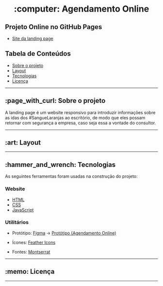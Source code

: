  <h1 align="center">:computer: Agendamento Online</h1>
 
 <h2>Projeto Online no GitHub Pages</h2>
 <ul>
 <li><a href="https://tharsila.github.io/landing-page-fcamara/"> Site da landing page</a></li>
 </ul>
 
 <h2>Tabela de Conteúdos</h2>
  <ul>
  <li><a href="#sobre-o-projeto" id="sobre-o-projeto">Sobre o projeto</a></li>
  <li><a href="#layout" id="layout">Layout</a></li>
  <li><a href="#tecnologias" id="tecnologias">Tecnologias</a></li>
  <li><a href="#licença" id="licença">Licença</a></li>
  </ul>
  
  <hr>
 
<h2> :page_with_curl: Sobre o projeto</h2>
<p>A landing page é um website responsivo para introduzir informações
sobre as idas dos #SangueLaranjas ao escritório, de modo que eles possam retornar com segurança a empresa, 
caso seja essa a vontade do consultor.<p>
 <hr>
 
 <h2>:art: Layout</h2>
 
 <hr>
 
 <h2>:hammer_and_wrench: Tecnologias</h2>
 <p>As seguintes ferramentas foram usadas na construção do projeto:</p>
 
 <h3>Website</h3>
 <ul>
 <li><a href="https://developer.mozilla.org/pt-BR/docs/Web/HTML">HTML</a></li>
 <li><a href="https://developer.mozilla.org/pt-BR/docs/Web/CSS">CSS</a></li>
 <li><a href="https://developer.mozilla.org/pt-BR/docs/Web/Javascript">JavaScript</a></li>
 </ul>
 
 <h3>Utilitários</h3>
 <ul>
 <li><p>Protótipo: <a href="https://www.figma.com">Figma</a> → <a href="https://www.figma.com/file/ki7Mptih8nGhp8NgewZYoa/Untitled?node-id=0%3A1">
  Protótipo (Agendamento Online)</a></p></li>
 <li><p>Ícones: <a href="https://feathericons.com/">Feather Icons</a></p></li>
 <li><p>Fontes: <a href="https://fonts.google.com/specimen/Montserrat">Montserrat</a></p></li>
 </ul>

 
 <hr>
 
 <h2>:memo: Licença</h2>

<hr>
